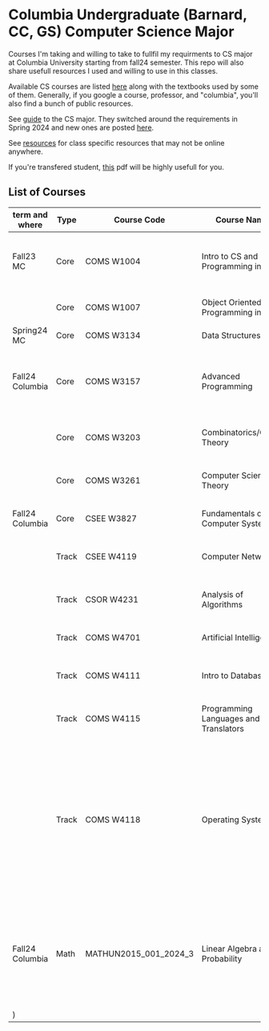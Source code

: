 # Columbia Undergraduate (Barnard, CC, GS) Computer Science Major 
 
Courses I'm taking and willing to take to fullfil my requirments to CS major at Columbia University starting from fall24 semester.
This repo will also share usefull resources I used and willing to use in this classes. 

Available CS courses are listed [here](http://www.columbia.edu/cu/bulletin/uwb/) along with the textbooks used by some of them. Generally, if you google a course, professor, and "columbia", you'll also find a bunch of public resources.  

See [guide](https://github.com/mdzhang/columbia-cs-resources/blob/master/Guide.xls) to the CS major. They switched around the requirements in Spring 2024 and new ones are posted [here](https://www.cs.columbia.edu/wp-content/uploads/2023/11/BA.pdf).

See [resources](https://github.com/mdzhang/columbia-cs-resources/tree/master/resources) for class specific resources that may not be online anywhere.

If you're transfered student, [this](https://mail.google.com/mail/u/0/#search/adam+/QgrcJHsHkKlMmLGSTWqVgrbNdTpTnwdcTJl?projector=1&messagePartId=0.1) pdf will be highly usefull for you.

## List of Courses  

|term and where| Type  | Course Code | Course Name | Professor | Texts | Additional Resources |
|-----|-------| ------------|-------------|-----------|-------|----------------------|
|Fall23 MC| Core  | COMS W1004  | Intro to CS and Programming in Java | Cannon | <ul><li>Big Java</li><li>Invitation to Computer Science</li> | |
|| Core  | COMS W1007  | Object Oriented Programming in Java | Kender | Java Software Solutions, Lewis & Loftus | |
|Spring24 MC| Core  | COMS W3134  | Data Structures | Pasik | None | [lecture notes](https://github.com/mdzhang/columbia-cs-resources/blob/master/resources/cs3134/Lectures) |
|Fall24 Columbia| Core  | COMS W3157  | Advanced Programming | Jae | The C Programming Language | <ul><li>[class site]([http://www.cs.columbia.edu/~jae/3157-LAST](https://cs3157.github.io/www/2024-9/)</li><li>TAs [repo][https://github.com/cs3157]</li></ul> |
|| Core  | COMS W3203  | Combinatorics/Graph Theory | Strickland | Discrete Mathematics and Its Applications Seventh Edition | None |
|| Core  | COMS W3261  | Computer Science Theory | Yannakakis | Introduction to Automata Theory, Languages, and Computation | [lecture notes](https://github.com/mdzhang/columbia-cs-resources/blob/master/resources/cs3261/Lectures) |
|Fall24 Columbia| Core  | CSEE W3827  | Fundamentals of Computer Systems | Martha Kim | Digital Design and Computer Architecture | [class site](http://www.cs.columbia.edu/~martha/courses/3827/) [Syllabus](https://github.com/ddavid37/Columibia_CS_resources/blob/main/CSEEW3827_001_2024_3%09FUNDAMENTALS%20OF%20COMPUTER%20SYSTS/Course%20Syllabus.md)|
|| Track | CSEE W4119  | Computer Networks | Chaintreau | Computer networking : a top-down approach; 9780132856201 | [class site](http://www.cs.columbia.edu/~augustin/) (links at bottom)|
|| Track | CSOR W4231  | Analysis of Algorithms | Chen | Introduction to Algorithms, Third Edition; 9780262033848 | [class site](https://alg12.wikischolars.columbia.edu/) |
|| Track | COMS W4701  | Artificial Intelligence | Radev | Artificial Intelligence, A Modern Approach; 0136042597 | [class site](http://www1.cs.columbia.edu/~cs4701/) |
|| Track | COMS W4111  | Intro to Databases | Biliris | Database management systems; 9780072465631 | [class site](http://www.cs.columbia.edu/~biliris/4111/index.htm/) [github](https://donald-f-ferguson.github.io/W4111-Intro-to-Databases-Base/)|
|| Track | COMS W4115  | Programming Languages and Translators | Aho | Compilers: principles, techniques, & tools; 9780321486813 | [class site](http://www.cs.columbia.edu/~aho/cs4115/) |
|| Track | COMS W4118  | Operating Systems | Jae | <ul><li>Advanced Programming in the UNIX Environment, 3rd Edition; 9780321637734</li><li>Linux kernel development; 9780672329463</li><li>Operating System Concepts Essentials, 2nd Edition; 9781118804926</li></ul> | [class site](http://www.cs.columbia.edu/~jae/4118/) |
|Fall24 Columbia| Math | MATHUN2015_001_2024_3 |	Linear Algebra and Probability | Evan Sorensen | <ul><li></li><li>Linux kernel development; 9780672329463</li><li>Operating System Concepts Essentials, 2nd Edition; 9781118804926</li></ul> | [class site](http://www.cs.columbia.edu/~jae/4118/) [H.W.](https://github.com/ddavid37/Columibia_CS_resources/tree/main/HW)
) |
